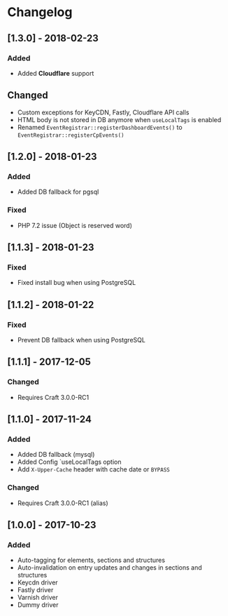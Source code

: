 # Changelog
## [1.3.0] - 2018-02-23
### Added
- Added **Cloudflare** support

## Changed
- Custom exceptions for KeyCDN, Fastly, Cloudflare API calls
- HTML body is not stored in DB anymore when `useLocalTags` is enabled
- Renamed `EventRegistrar::registerDashboardEvents()` to `EventRegistrar::registerCpEvents()`

## [1.2.0] - 2018-01-23
### Added
- Added DB fallback for pgsql
 
### Fixed
- PHP 7.2 issue (Object is reserved word)

## [1.1.3] - 2018-01-23
### Fixed
- Fixed install bug when using PostgreSQL

## [1.1.2] - 2018-01-22
### Fixed
- Prevent DB fallback when using PostgreSQL

## [1.1.1] - 2017-12-05
### Changed
- Requires Craft 3.0.0-RC1

## [1.1.0] - 2017-11-24
### Added
- Added DB fallback (mysql) 
- Added Config `useLocalTags option 
- Add `X-Upper-Cache` header with cache date or `BYPASS`

### Changed
- Requires Craft 3.0.0-RC1 (alias)

## [1.0.0] - 2017-10-23
### Added
- Auto-tagging for elements, sections and structures
- Auto-invalidation on entry updates and changes in sections and structures
- Keycdn driver
- Fastly driver
- Varnish driver
- Dummy driver


